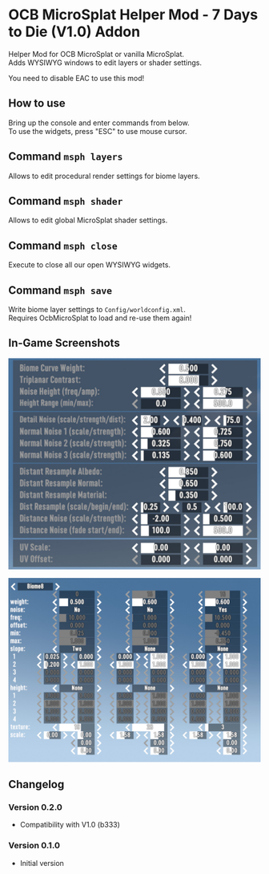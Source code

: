 # OCB MicroSplat Helper Mod  - 7 Days to Die (V1.0) Addon

Helper Mod for OCB MicroSplat or vanilla MicroSplat.  
Adds WYSIWYG windows to edit layers or shader settings.

You need to disable EAC to use this mod!

## How to use

Bring up the console and enter commands from below.  
To use the widgets, press "ESC" to use mouse cursor.

## Command `msph layers`

Allows to edit procedural render settings for biome layers.

## Command `msph shader`

Allows to edit global MicroSplat shader settings.

## Command `msph close`

Execute to close all our open WYSIWYG widgets.

## Command `msph save`

Write biome layer settings to `Config/worldconfig.xml`.  
Requires OcbMicroSplat to load and re-use them again!

## In-Game Screenshots

![Shader Config](Screens/shader-config.jpg)

![Biome Layers](Screens/biome-layers.jpg)

## Changelog

### Version 0.2.0

- Compatibility with V1.0 (b333)

### Version 0.1.0

- Initial version

[1]: https://github.com/OCB7D2D/OcbMicroSplatHelper
[2]: https://github.com/OCB7D2D/OcbMicroSplatHelper/releases
